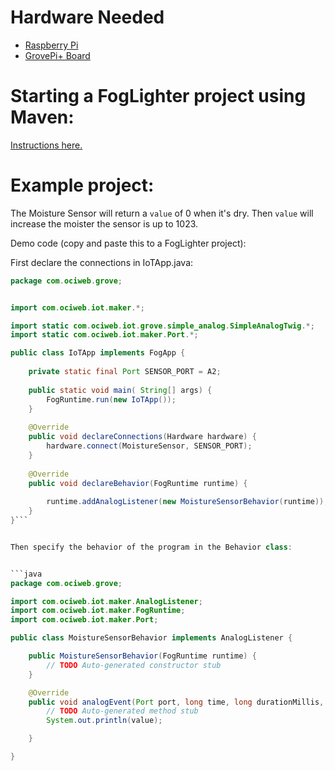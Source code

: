
# Hardware Needed
- [Raspberry Pi](https://www.raspberrypi.org/)
- [GrovePi+ Board](https://www.dexterindustries.com/shop/grovepi-board/)

# Starting a FogLighter project using Maven: 
[Instructions here.](https://github.com/oci-pronghorn/FogLighter/blob/master/README.md)

# Example project:

The Moisture Sensor will return a ```value``` of 0 when it's dry. Then ```value``` will increase the moister the sensor is up to 1023.

Demo code (copy and paste this to a FogLighter project):

First declare the connections in IoTApp.java:


```java
package com.ociweb.grove;


import com.ociweb.iot.maker.*;

import static com.ociweb.iot.grove.simple_analog.SimpleAnalogTwig.*;
import static com.ociweb.iot.maker.Port.*;

public class IoTApp implements FogApp {
    
    private static final Port SENSOR_PORT = A2;
    
    public static void main( String[] args) {
        FogRuntime.run(new IoTApp());
    }
    
    @Override
    public void declareConnections(Hardware hardware) {
        hardware.connect(MoistureSensor, SENSOR_PORT);
    }
    
    @Override
    public void declareBehavior(FogRuntime runtime) {
        
    	runtime.addAnalogListener(new MoistureSensorBehavior(runtime));   
    }
}```


Then specify the behavior of the program in the Behavior class:


```java
package com.ociweb.grove;

import com.ociweb.iot.maker.AnalogListener;
import com.ociweb.iot.maker.FogRuntime;
import com.ociweb.iot.maker.Port;

public class MoistureSensorBehavior implements AnalogListener {

	public MoistureSensorBehavior(FogRuntime runtime) {
		// TODO Auto-generated constructor stub
	}

	@Override
	public void analogEvent(Port port, long time, long durationMillis, int average, int value) {
		// TODO Auto-generated method stub
        System.out.println(value);

	}

}
```








